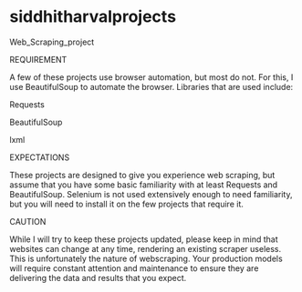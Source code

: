 # siddhitharvalprojects
Web_Scraping_project

REQUIREMENT

A few of these projects use browser automation, but most do not. For this, I use BeautifulSoup to automate the browser. Libraries that are used include:

Requests

BeautifulSoup

lxml


EXPECTATIONS

These projects are designed to give you experience web scraping, but assume that you have some basic familiarity with at least Requests and BeautifulSoup. Selenium is not used extensively enough to need familiarity, but you will need to install it on the few projects that require it.

CAUTION

While I will try to keep these projects updated, please keep in mind that websites can change at any time, rendering an existing scraper useless. This is unfortunately the nature of webscraping. Your production models will require constant attention and maintenance to ensure they are delivering the data and results that you expect.
